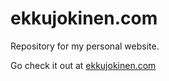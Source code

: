 # ekkujokinen.com

Repository for my personal website.

Go check it out at [ekkujokinen.com](https://ekkujokinen.com)
